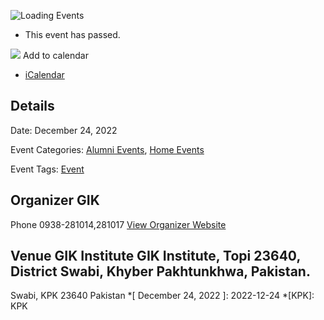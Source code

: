 ![Loading Events](https://giki.edu.pk/event/giki-alumni-reunion-2022/)
  * This event has passed.


![](https://giki.edu.pk/wp-content/uploads/2022/11/WhatsApp-Image-2022-12-15-at-6.18.31-PM.jpeg)
Add to calendar 
  * [ iCalendar ](webcal://giki.edu.pk/event/giki-alumni-reunion-2022/?ical=1)


##  Details  

Date: 
     December 24, 2022  

Event Categories:
     [Alumni Events](https://giki.edu.pk/events/category/alumni_events/), [Home Events](https://giki.edu.pk/events/category/home_events/) 

Event Tags:
    [Event](https://giki.edu.pk/events/tag/event/)
## Organizer      GIK  

Phone 
     0938-281014,281017       [View Organizer Website](https://www.giki.edu.pk)
##  Venue       GIK Institute       GIK Institute, Topi 23640, District Swabi, Khyber Pakhtunkhwa, Pakistan.   
Swabi, KPK 23640 Pakistan
  *[ December 24, 2022 ]: 2022-12-24
  *[KPK]: KPK
